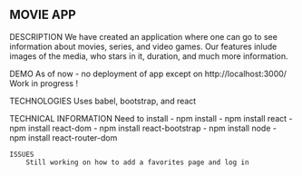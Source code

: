 ## MOVIE APP

DESCRIPTION
    We have created an application where one can go to see information about movies, series, and video games. Our features inlude images of the media, who stars in it, duration, and much more information.

DEMO
    As of now - no deployment of app except on http://localhost:3000/
    Work in progress ! 

TECHNOLOGIES
    Uses babel, bootstrap, and react

TECHNICAL INFORMATION 
    Need to install 
        - npm install
        - npm install react 
        - npm install react-dom
        - npm install react-bootstrap
        - npm install node
        - npm install react-router-dom

    ISSUES
        Still working on how to add a favorites page and log in




